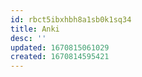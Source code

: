 ```yaml
---
id: rbct5ibxhbh8a1sb0k1sq34
title: Anki
desc: ''
updated: 1670815061029
created: 1670814595421
---
```

